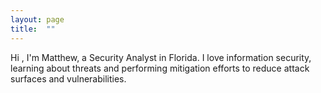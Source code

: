 ```yaml
---
layout: page
title:  ""
---
```


 
Hi <Insert emoji>, I'm Matthew, a Security Analyst in Florida. 
I love information security, learning about threats and performing mitigation efforts to reduce attack surfaces and vulnerabilities.
 
